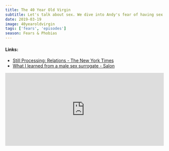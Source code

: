 ```yaml
---
title: The 40 Year Old Virgin
subtitle: Let's talk about sex. We dive into Andy's fear of having sex in Judd Apatow's The 40 Year Old Virgin. We share some stories and discuss how this 2005 movie has aged.
date: 2019-03-19
image: 40yearoldvirgin
tags: ['fears', 'episodes']
season: Fears & Phobias
---
```

<h4>Links:</h4>
<ul class="links">
<li><a href="https://www.nytimes.com/2019/01/24/podcasts/still-processing-relations-sex-education-fatal-attraction.html">Still Processing: Relations - The New York Times</a></li>
<li><a href="https://www.salon.com/2015/03/12/what_i_learned_from_a_male_sex_surrogate/">What I learned from a male sex surrogate - Salon</a></li>
</ul>
<iframe title="Spotify: The 40 Year Old Virgin" src="https://open.spotify.com/embed-podcast/episode/3f3pPLSCzhnm0HLxz2SKHX" width="100%" height="232" frameborder="0" allowtransparency="true" allow="encrypted-media"></iframe>